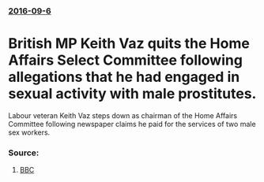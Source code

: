 ### [2016-09-6](/news/2016/09/6/index.md)

# British MP Keith Vaz quits the Home Affairs Select Committee following allegations that he had engaged in sexual activity with male prostitutes. 

Labour veteran Keith Vaz steps down as chairman of the Home Affairs Committee following newspaper claims he paid for the services of two male sex workers.


### Source:

1. [BBC](http://www.bbc.com/news/uk-politics-37283328)
